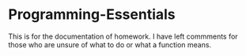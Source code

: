 # Programming-Essentials
This is for the documentation of homework. I have left commments for those who are unsure of what to do or what a function means. 
